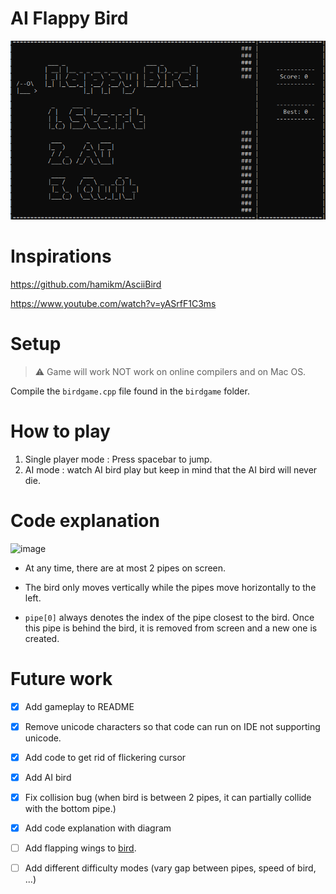 # AI Flappy Bird
![](BirdVersion1.gif)

# Inspirations #
https://github.com/hamikm/AsciiBird

https://www.youtube.com/watch?v=yASrfF1C3ms

# Setup # 
> ⚠️ Game will work NOT work on online compilers and on Mac OS.

Compile the `birdgame.cpp` file found in the `birdgame` folder.

# How to play #
1. Single player mode : Press spacebar to jump.
2. AI mode : watch AI bird play but keep in mind that the AI bird will never die.

# Code explanation #
![image](https://user-images.githubusercontent.com/65414576/165916397-9cc1dde2-31a7-45c6-b1f6-7c14948920d8.png)

- At any time, there are at most 2 pipes on screen. 
- The bird only moves vertically while the pipes move horizontally to the left. 

- `pipe[0]` always denotes the index of the pipe closest to the bird. Once this pipe is behind the bird, it is removed from screen and a new one is created.

# Future work #
- [x] Add gameplay to README
- [x] Remove unicode characters so that code can run on IDE not supporting unicode.
- [x] Add code to get rid of flickering cursor 
- [x] Add AI bird
- [x] Fix collision bug (when bird is between 2 pipes, it can partially collide with the bottom pipe.)
- [x] Add code explanation with diagram

- [ ] Add flapping wings to [bird](https://imgur.com/gallery/gKpkYqL).
- [ ] Add different difficulty modes (vary gap between pipes, speed of bird, ...)

